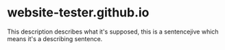 # website-tester.github.io
This description describes what it's supposed, this is a sentencejive which means it's a describing sentence.
